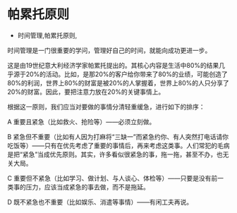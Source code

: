 # 帕累托原则
- 时间管理,帕累托原则,

时间管理是一门很重要的学问，管理好自己的时间，就能向成功更进一步。

这是由19世纪意大利经济学家帕累托提出的。其核心内容是生活中80%的结果几乎源于20%的活动。比如，是那20%的客户给你带来了80%的业绩，可能创造了80%的利润，世界上80%的财富是被20%的人掌握着，世界上80%的人只分享了20%的财富。因此，要把注意力放在20%的关键事情上。

根据这一原则，我们应当对要做的事情分清轻重缓急，进行如下的排序：

A 重要且紧急（比如救火、抢险等）——必须立刻做。

B 紧急但不重要（比如有人因为打麻将“三缺一”而紧急约你、有人突然打电话请你吃饭等）——只有在优先考虑了重要的事情后，再来考虑这类事。人们常犯的毛病是把“紧急”当成优先原则。其实，许多看似很紧急的事，拖一拖，甚至不办，也无关大局。

C 重要但不紧急（比如学习、做计划、与人谈心、体检等）——只要是没有前一类事的压力，应该当成紧急的事去做，而不是拖延。

D 既不紧急也不重要（比如娱乐、消遣等事情）——有闲工夫再说。